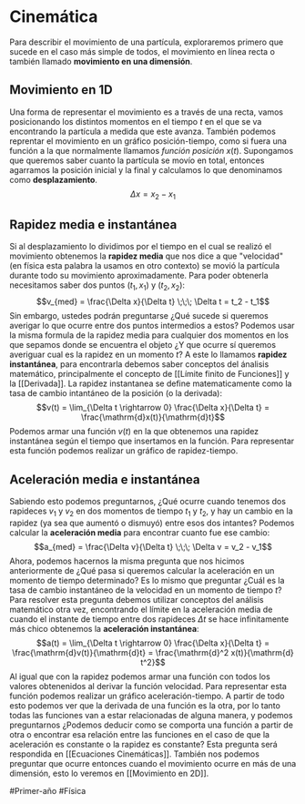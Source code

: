 # Cinemática
Para describir el movimiento de una partícula, exploraremos primero que sucede en el caso más simple de todos, el movimiento en línea recta o también llamado **movimiento en una dimensión**. 

## Movimiento en 1D
Una forma de representar el movimiento es a través de una recta, vamos posicionando los distintos momentos en el tiempo $t$ en el que se va encontrando la partícula a medida que este avanza. También podemos reprentar el movimiento en un gráfico posición-tiempo, como si fuera una función a la que normalmente llamamos *función posición* $x(t)$. Supongamos que queremos saber cuanto la partícula se movío en total, entonces agarramos la posición inicial y la final y calculamos lo que denominamos como **desplazamiento**.
$$\Delta x = x_2 - x_1$$

## Rapidez media e instantánea
Si al desplazamiento lo dividimos por el tiempo en el cual se realizó el movimiento obtenemos la **rapidez media** que nos dice a que "velocidad" (en física esta palabra la usamos en otro contexto) se movió la partícula durante todo su movimiento aproximadamente.  Para poder obtenerla necesitamos saber dos puntos $(t_1, x_1)$ y $(t_2, x_2)$:
$$v_{med} = \frac{\Delta x}{\Delta t} \;\;\; \Delta t = t_2 - t_1$$
Sin embargo, ustedes podrán preguntarse ¿Qué sucede si queremos averigar lo que ocurre entre dos puntos intermedios a estos? Podemos usar la misma formula de la rapidez media para cualquier dos momentos en los que sepamos donde se encuentra el objeto ¿Y que ocurre sí queremos averiguar cual es la rapidez en un momento $t$? A este lo llamamos **rapidez instantánea**, para encontrarla debemos saber conceptos del ánalisis matemático, principalmente el concepto de [[Límite finito de Funciones]] y la [[Derivada]].  La rapidez instantanea se define matematicamente como la tasa de cambio intantáneo de la posición (o la derivada):
$$v(t) = \lim_{\Delta t \rightarrow 0} \frac{\Delta x}{\Delta t} = \frac{\mathrm{d}x(t)}{\mathrm{d}t}$$
Podemos armar una función $v(t)$ en la que obtenemos una rapidez instantánea según el tiempo que insertamos en la función. Para representar esta función podemos realizar un gráfico de rapidez-tiempo.

## Aceleración media e instantánea
Sabiendo esto podemos preguntarnos, ¿Qué ocurre cuando tenemos dos rapideces $v_1$ y $v_2$ en dos momentos de tiempo $t_1$ y $t_2$, y hay un cambio en la rapidez (ya sea que aumentó o dismuyó) entre esos dos intantes? Podemos calcular la **aceleración media** para encontrar cuanto fue ese cambio:
$$a_{med} = \frac{\Delta v}{\Delta t} \;\;\; \Delta v = v_2 - v_1$$
Ahora, podemos hacernos la misma pregunta que nos hicimos anteriormente de ¿Qué pasa si queremos calcular la aceleración en un momento de tiempo determinado? Es lo mismo que preguntar ¿Cuál es la tasa de cambio instantáneo de la velocidad en un momento de tiempo $t$? Para resolver esta pregunta debemos utilizar conceptos del análisis matemático otra vez, encontrando el límite en la aceleración media de cuando el instante de tiempo entre dos rapideces $\Delta t$ se hace infinitamente más chico obtenemos la **aceleración instantánea**:
$$a(t) = \lim_{\Delta t \rightarrow 0} \frac{\Delta x}{\Delta t} = \frac{\mathrm{d}v(t)}{\mathrm{d}t} = \frac{\mathrm{d}^2 x(t)}{\mathrm{d} t^2}$$
Al igual que con la rapidez podemos armar una función con todos los valores obtenenidos al derivar la función velocidad. Para representar esta función podemos realizar un gráfico aceleración-tiempo.
A partir de todo esto podemos ver que la derivada de una función es la otra, por lo tanto todas las funciones van a estar relacionadas de alguna manera, y podemos preguntarnos ¿Podemos deducir como se comporta una función a partir de otra o encontrar esa relación entre las funciones en el caso de que la aceleración es constante o la rapidez es constante? Esta pregunta será respondida en [[Ecuaciones Cinemáticas]]. También nos podemos preguntar que ocurre entonces cuando el movimiento ocurre en más de una dimensión, esto lo veremos en [[Movimiento en 2D]].

#Primer-año #Física 